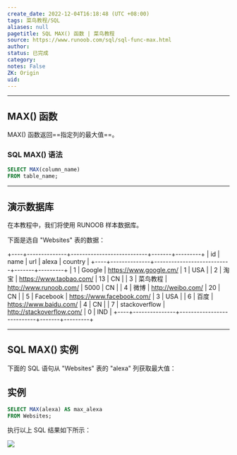 ```yaml
---
create_date: 2022-12-04T16:18:48 (UTC +08:00)
tags: 菜鸟教程/SQL
aliases: null
pagetitle: SQL MAX() 函数 | 菜鸟教程
source: https://www.runoob.com/sql/sql-func-max.html
author: 
status: 已完成
category: 
notes: False
ZK: Origin
uid: 
---
```


___

## MAX() 函数

MAX() 函数返回==指定列的最大值==。

### SQL MAX() 语法

```sql
SELECT MAX(column_name) 
FROM table_name;
```


___

## 演示数据库

在本教程中，我们将使用 RUNOOB 样本数据库。

下面是选自 "Websites" 表的数据：

+----+--------------+---------------------------+-------+---------+
| id | name         | url                       | alexa | country |
+----+--------------+---------------------------+-------+---------+
| 1  | Google       | https://www.google.cm/    | 1     | USA     |
| 2  | 淘宝          | https://www.taobao.com/   | 13    | CN      |
| 3  | 菜鸟教程      | http://www.runoob.com/    | 5000  | CN      |
| 4  | 微博          | http://weibo.com/         | 20    | CN      |
| 5  | Facebook     | https://www.facebook.com/ | 3     | USA     |
|  6 | 百度         | https://www.baidu.com/    |     4 | CN      |
|  7 | stackoverflow | http://stackoverflow.com/ |     0 | IND     |
+----+---------------+---------------------------+-------+---------+


  

___

## SQL MAX() 实例

下面的 SQL 语句从 "Websites" 表的 "alexa" 列获取最大值：

## 实例

```sql
SELECT MAX(alexa) AS max_alexa 
FROM Websites;
```

执行以上 SQL 结果如下所示：

![](https://www.runoob.com/wp-content/uploads/2013/09/max1.jpg)
